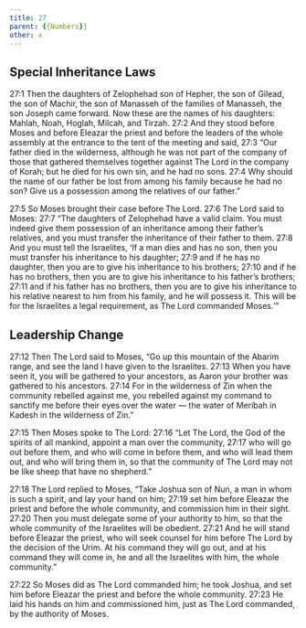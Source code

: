 ```yaml
---
title: 27
parent: {{Numbers}}
other: x
---
```



## Special Inheritance Laws

<a name="27:1">27:1</a> Then the daughters of Zelophehad son of Hepher, the son of Gilead, the son of Machir, the son of Manasseh of the families of Manasseh, the son Joseph came forward. Now these are the names of his daughters: Mahlah, Noah, Hoglah, Milcah, and Tirzah. <a name="27:2">27:2</a> And they stood before Moses and before Eleazar the priest and before the leaders of the whole assembly at the entrance to the tent of the meeting and said, <a name="27:3">27:3</a> “Our father died in the wilderness, although he was not part of the company of those that gathered themselves together against The Lord in the company of Korah; but he died for his own sin, and he had no sons. <a name="27:4">27:4</a> Why should the name of our father be lost from among his family because he had no son? Give us a possession among the relatives of our father.”

<a name="27:5">27:5</a> So Moses brought their case before The Lord. <a name="27:6">27:6</a> The Lord said to Moses: <a name="27:7">27:7</a> “The daughters of Zelophehad have a valid claim. You must indeed give them possession of an inheritance among their father’s relatives, and you must transfer the inheritance of their father to them. <a name="27:8">27:8</a> And you must tell the Israelites, ‘If a man dies and has no son, then you must transfer his inheritance to his daughter; <a name="27:9">27:9</a> and if he has no daughter, then you are to give his inheritance to his brothers; <a name="27:10">27:10</a> and if he has no brothers, then you are to give his inheritance to his father’s brothers; <a name="27:11">27:11</a> and if his father has no brothers, then you are to give his inheritance to his relative nearest to him from his family, and he will possess it. This will be for the Israelites a legal requirement, as The Lord commanded Moses.’”

## Leadership Change

<a name="27:12">27:12</a> Then The Lord said to Moses, “Go up this mountain of the Abarim range, and see the land I have given to the Israelites. <a name="27:13">27:13</a> When you have seen it, you will be gathered to your ancestors, as Aaron your brother was gathered to his ancestors. <a name="27:14">27:14</a> For in the wilderness of Zin when the community rebelled against me, you rebelled against my command to sanctify me before their eyes over the water — the water of Meribah in Kadesh in the wilderness of Zin.”

<a name="27:15">27:15</a> Then Moses spoke to The Lord: <a name="27:16">27:16</a> “Let The Lord, the God of the spirits of all mankind, appoint a man over the community, <a name="27:17">27:17</a> who will go out before them, and who will come in before them, and who will lead them out, and who will bring them in, so that the community of The Lord may not be like sheep that have no shepherd.”

<a name="27:18">27:18</a> The Lord replied to Moses, “Take Joshua son of Nun, a man in whom is such a spirit, and lay your hand on him; <a name="27:19">27:19</a> set him before Eleazar the priest and before the whole community, and commission him in their sight. <a name="27:20">27:20</a> Then you must delegate some of your authority to him, so that the whole community of the Israelites will be obedient. <a name="27:21">27:21</a> And he will stand before Eleazar the priest, who will seek counsel for him before The Lord by the decision of the Urim. At his command they will go out, and at his command they will come in, he and all the Israelites with him, the whole community.”

<a name="27:22">27:22</a> So Moses did as The Lord commanded him; he took Joshua, and set him before Eleazar the priest and before the whole community. <a name="27:23">27:23</a> He laid his hands on him and commissioned him, just as The Lord commanded, by the authority of Moses.

